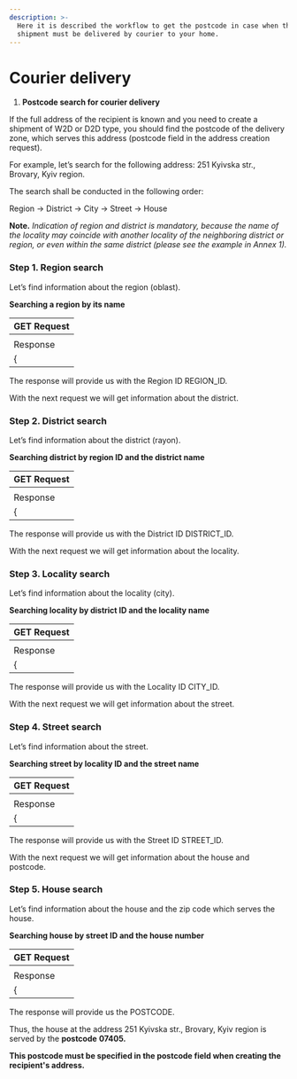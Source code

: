 ```yaml
---
description: >-
  Here it is described the workflow to get the postcode in case when the
  shipment must be delivered by courier to your home.
---
```


# Courier delivery

1. **Postcode search for courier delivery**

If the full address of the recipient is known and you need to create a shipment of W2D or D2D type, you should find the postcode of the delivery zone, which serves this address (postcode field in the address creation request).

For example, let’s search for the following address: 251 Kyivska str., Brovary, Kyiv region.

The search shall be conducted in the following order:

Region -> District -> City -> Street -> House

**Note.** _Indication of region and district is mandatory, because the name of the locality may coincide with another locality of the neighboring district or region, or even within the same district (please see the example in Annex 1)._

### **Step 1. Region search** <a href="#step-1-region-search-0" id="step-1-region-search-0"></a>

Let’s find information about the region (oblast).

**Searching a region by its name**

| **GET** Request |
| --------------- |
|                 |
| Response        |
| {               |

The response will provide us with the Region ID REGION\_ID.

With the next request we will get information about the district.

### **Step 2. District search** <a href="#step-2-district-search-0" id="step-2-district-search-0"></a>

Let’s find information about the district (rayon).

**Searching district by region ID and the district name**

| **GET** Request |
| --------------- |
|                 |
| Response        |
| {               |

The response will provide us with the District ID DISTRICT\_ID.

With the next request we will get information about the locality.

### **Step 3. Locality search** <a href="#step-3-locality-search-0" id="step-3-locality-search-0"></a>

Let’s find information about the locality (city).

**Searching locality by district ID and the locality name**

| **GET** Request |
| --------------- |
|                 |
| Response        |
| {               |

The response will provide us with the Locality ID CITY\_ID.

With the next request we will get information about the street.

### **Step 4. Street search** <a href="#step-4-street-search" id="step-4-street-search"></a>

Let’s find information about the street.

**Searching street by locality ID and the street name**

| **GET** Request |
| --------------- |
|                 |
| Response        |
| {               |

The response will provide us with the Street ID STREET\_ID.

With the next request we will get information about the house and postcode.

### **Step 5. House search** <a href="#step-5-house-search" id="step-5-house-search"></a>

Let’s find information about the house and the zip code which serves the house.

**Searching house by street ID and the house number**

| **GET** Request |
| --------------- |
|                 |
| Response        |
| {               |

The response will provide us the POSTCODE.

Thus, the house at the address 251 Kyivska str., Brovary, Kyiv region is served by the **postcode** **07405.**

**This postcode must be specified in the postcode field when creating the recipient's address.**
